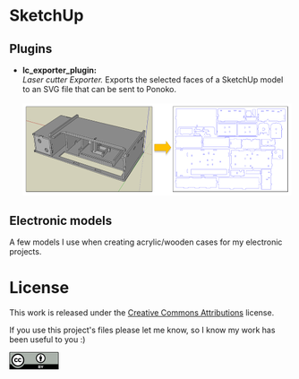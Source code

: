 # SketchUp

## Plugins
- **lc_exporter_plugin:**<br/>*Laser cutter Exporter.* Exports the selected faces of a SketchUp model to an SVG file that can be sent to Ponoko.<br/><br/>
![CC Attribution](docs/LaserCutterPlugin.png?raw=true)

## Electronic models
A few models I use when creating acrylic/wooden cases for my electronic projects.

License
=======
This work is released under the [Creative Commons Attributions][1] license.

If you use this project's files please let me know, so I know my work has been useful to you :)

![CC Attribution](docs/CC-BY_icon.png?raw=true)


[1]: https://creativecommons.org/licenses/by/2.0/
